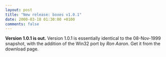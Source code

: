 ```yaml
---
layout: post
title: "New release: boxes v1.0.1"
date: 2000-03-18 01:30:00 +0100
comments: false
---
```


**Version 1.0.1 is out.** Version 1.0.1 is essentially identical to the 08-Nov-1999 snapshot, with the addition of the Win32 port by *Ron Aaron*. Get it from the download page.
